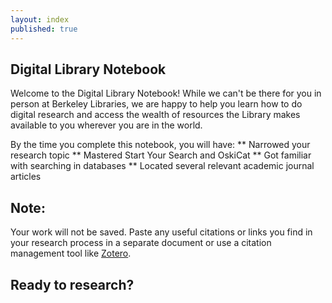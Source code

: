 ```yaml
---
layout: index
published: true
---
```


## Digital Library Notebook

Welcome to the Digital Library Notebook! While we can't be there for you in person at Berkeley Libraries, we are happy to help you learn how to do digital research and access the wealth of resources the Library makes available to you wherever you are in the world.

By the time you complete this notebook, you will have:
** Narrowed your research topic
** Mastered Start Your Search and OskiCat
** Got familiar with searching in databases
** Located several relevant academic journal articles

## Note: 
Your work will not be saved. Paste any useful citations or links you find in your research process in a separate document or use a citation management tool like [Zotero](https://guides.lib.berkeley.edu/zotero).


## Ready to research?




